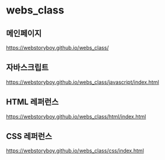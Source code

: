 # webs_class

## 메인페이지
https://webstoryboy.github.io/webs_class/

## 자바스크립트
https://webstoryboy.github.io/webs_class/javascript/index.html

## HTML 레퍼런스
https://webstoryboy.github.io/webs_class/html/index.html

## CSS 레퍼런스
https://webstoryboy.github.io/webs_class/css/index.html

